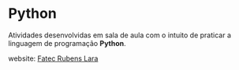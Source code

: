 <h1>Python</h1>
<p>Atividades desenvolvidas em sala de aula com o intuito de praticar a linguagem de programação <strong>Python</strong>.</p>
 
 
<p>website: <a href="https://www.fatecrl.edu.br">Fatec Rubens Lara</a></p>
